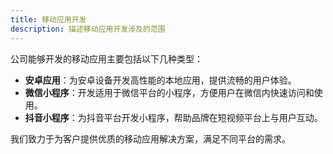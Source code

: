 ```yaml
---
title: 移动应用开发
description: 描述移动应用开发涉及的范围
---
```

公司能够开发的移动应用主要包括以下几种类型：

- **安卓应用**：为安卓设备开发高性能的本地应用，提供流畅的用户体验。
- **微信小程序**：开发适用于微信平台的小程序，方便用户在微信内快速访问和使用。
- **抖音小程序**：为抖音平台开发小程序，帮助品牌在短视频平台上与用户互动。

我们致力于为客户提供优质的移动应用解决方案，满足不同平台的需求。
